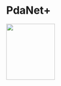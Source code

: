 <h1>PdaNet+</h1>
<img src="https://github.com/Lynxx-OFC/instal-driver/images.png" align="left" width="130" height="150" alt="">
